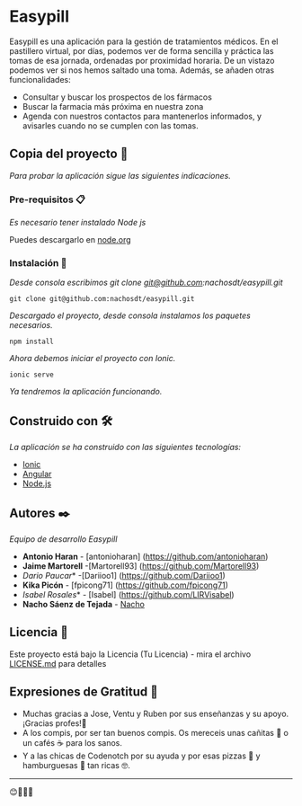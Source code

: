# Easypill

Easypill es una aplicación para la gestión de tratamientos médicos. 
En el pastillero virtual, por días, podemos ver de forma sencilla y práctica las tomas de esa jornada, 
ordenadas por proximidad horaria. 
De un vistazo podemos ver si nos hemos saltado una toma.
Además, se añaden otras funcionalidades:
* Consultar y buscar los prospectos de los fármacos
* Buscar la farmacia más próxima en nuestra zona
* Agenda con nuestros contactos para mantenerlos informados, y avisarles cuando no se cumplen con las tomas.


## Copia del proyecto 🚀

_Para probar la aplicación sigue las siguientes indicaciones._

### Pre-requisitos 📋

_Es necesario tener instalado Node js_

Puedes descargarlo en [node.org](https://nodejs.org/es/download/)


### Instalación 🔧

_Desde consola escribimos git clone git@github.com:nachosdt/easypill.git_


```
git clone git@github.com:nachosdt/easypill.git
```

_Descargado el proyecto, desde consola instalamos los paquetes necesarios._

```
npm install
```

_Ahora debemos iniciar el proyecto con Ionic._

```
ionic serve
```
_Ya tendremos la aplicación funcionando._

## Construido con 🛠️

_La aplicación se ha construido con las siguientes tecnologías:_

* [Ionic](https://ionicframework.com/)
* [Angular](https://angular.io/)
* [Node.js](https://nodejs.org/es/) 


## Autores ✒️

_Equipo de desarrollo Easypill_

* **Antonio Haran** - [antonioharan] (https://github.com/antonioharan)
* **Jaime Martorell** -[Martorell93] (https://github.com/Martorell93)
* *Dario Paucar** -[Dariioo1] (https://github.com/Dariioo1)
* **Kika Picón** - [fpicong71] (https://github.com/fpicong71)
* *Isabel Rosales** - [Isabel] (https://github.com/LIRVisabel)
* **Nacho Sáenz de Tejada** - [Nacho](https://github.com/nachosdt)

## Licencia 📄

Este proyecto está bajo la Licencia (Tu Licencia) - mira el archivo [LICENSE.md](LICENSE.md) para detalles

## Expresiones de Gratitud 🎁

* Muchas gracias a Jose, Ventu y Ruben por sus enseñanzas y su apoyo. ¡Gracias profes!📢
* A los compis, por ser tan buenos compis. Os mereceis unas cañitas 🍺 o un cafés ☕ para los sanos. 
* Y a las chicas de Codenotch por su ayuda y por esas pizzas :pizza: y hamburguesas :hamburger: tan ricas 🤓.

---
😊:clap::clap::clap:
